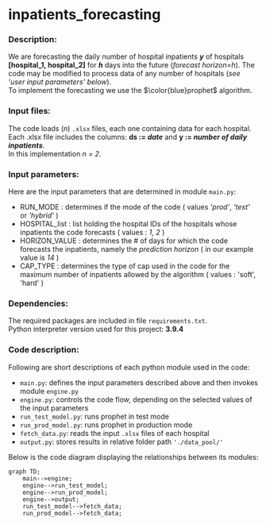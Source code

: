 # inpatients_forecasting
### Description:
We are forecasting the daily number of hospital inpatients **_y_** of hospitals **[hospital_1, hospital_2]** for **_h_** days into the future (_forecast horizon=h_).
The code may be modified to process data of any number of hospitals (_see 'user input parameters' below_).<br>
To implement the forecasting we use the $\color{blue}prophet$ algorithm.

### Input files:
The code loads (_n_) ```.xlsx``` files, each one containing data for each hospital. <br>
Each .xlsx file includes the columns: **ds := _date_** and **y := _number of daily inpatients_**.<br>
In this implementation _n = 2_.

### Input parameters:
Here are the input parameters that are determined in module ```main.py```:
- RUN_MODE : determines if the mode of the code ( values _'prod'_, _'test'_ or _'hybrid'_ )
- HOSPITAL_list : list holding the hospital IDs of the hospitals whose inpatients the code forecasts ( values : _1_, _2_ )
- HORIZON_VALUE : determines the # of days for which the code forecasts the inpatients, namely the _prediction horizon_ ( in our example value is _14_ )
- CAP_TYPE : determines the type of cap used in the code for the maximum number of inpatients allowed by the algorithm ( values : 'soft', 'hard' )

### Dependencies:
The required packages are included in file ```requirements.txt```.<br>
Python interpreter version used for this project: **3.9.4**

### Code description:
Following are short descriptions of each python module used in the code:

- ```main.py```: defines the input parameters described above and then invokes module ```engine.py```
- ```engine.py```: controls the code flow, depending on the selected values of the input parameters
- ```run_test_model.py```: runs prophet in test mode
- ```run_prod_model.py```: runs prophet in production mode
- ```fetch_data.py```: reads the input ```.xlsx``` files of each hospital
- ```output.py```: stores results in relative folder path ```'./data_pool/'```

Below is the code diagram displaying the relationships between its modules:
```mermaid
graph TD;
    main-->engine;
    engine-->run_test_model;
    engine-->run_prod_model;
    engine-->output;
    run_test_model-->fetch_data;
    run_prod_model-->fetch_data;
```
